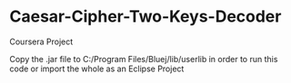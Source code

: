 # Caesar-Cipher-Two-Keys-Decoder
Coursera Project

Copy the .jar file to C:/Program Files/Bluej/lib/userlib in order to run this code or import the whole as an Eclipse Project
